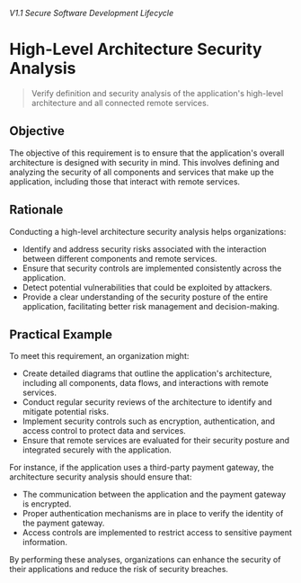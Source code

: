 *V1.1 Secure Software Development Lifecycle*

# High-Level Architecture Security Analysis

> Verify definition and security analysis of the application's high-level architecture and all connected remote services.

## Objective
The objective of this requirement is to ensure that the application's overall architecture is designed with security in mind. This involves defining and analyzing the security of all components and services that make up the application, including those that interact with remote services.

## Rationale
Conducting a high-level architecture security analysis helps organizations:
- Identify and address security risks associated with the interaction between different components and remote services.
- Ensure that security controls are implemented consistently across the application.
- Detect potential vulnerabilities that could be exploited by attackers.
- Provide a clear understanding of the security posture of the entire application, facilitating better risk management and decision-making.

## Practical Example
To meet this requirement, an organization might:
- Create detailed diagrams that outline the application's architecture, including all components, data flows, and interactions with remote services.
- Conduct regular security reviews of the architecture to identify and mitigate potential risks.
- Implement security controls such as encryption, authentication, and access control to protect data and services.
- Ensure that remote services are evaluated for their security posture and integrated securely with the application.

For instance, if the application uses a third-party payment gateway, the architecture security analysis should ensure that:
- The communication between the application and the payment gateway is encrypted.
- Proper authentication mechanisms are in place to verify the identity of the payment gateway.
- Access controls are implemented to restrict access to sensitive payment information.

By performing these analyses, organizations can enhance the security of their applications and reduce the risk of security breaches.
